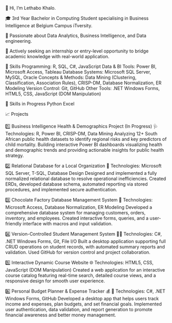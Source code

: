 👋 Hi, I’m Lethabo Khalo.

🎓 3rd Year Bachelor in Computing Student specialising in Business Intelligence at Belgium Campus iTversity.

🌱 Passionate about Data Analytics, Business Intelligence, and Data engineering.

💼 Actively seeking an internship or entry-level opportunity to bridge academic knowledge with real-world application.

  🚀 Skills
Programming: R, SQL, C#, JavaScript
Data & BI Tools: Power BI, Microsoft Access, Tableau
Database Systems: Microsoft SQL Server, MySQL, Oracle
Concepts & Methods: Data Mining (Clustering, Classification, Association Rules), CRISP-DM, Database Normalization, ER Modeling
Version Control: Git, GitHub
Other Tools: .NET Windows Forms, HTML5, CSS, JavaScript (DOM Manipulation)

🚀 Skills in Progress
Python
Excel

  📈 Projects

1️⃣ Business Intelligence Health & Demographics Project (In Progress)
🩺 Technologies: R, Power BI, CRISP-DM, Data Mining
Analyzing 12+ South African public health datasets to identify regional risks and key predictors of child mortality. Building interactive Power BI dashboards visualizing health and demographic trends and providing actionable insights for public health strategy.

2️⃣ Relational Database for a Local Organization
💾 Technologies: Microsoft SQL Server, T-SQL, Database Design
Designed and implemented a fully normalized relational database to resolve operational inefficiencies. Created ERDs, developed database schema, automated reporting via stored procedures, and implemented secure authentication.

3️⃣ Chocolate Factory Database Management System
🍫 Technologies: Microsoft Access, Database Normalization, ER Modeling
Developed a comprehensive database system for managing customers, orders, inventory, and employees. Created interactive forms, queries, and a user-friendly interface with macros and input validation.

4️⃣ Version-Controlled Student Management System
👩‍💻 Technologies: C#, .NET Windows Forms, Git, File I/O
Built a desktop application supporting full CRUD operations on student records, with automated summary reports and validation. Used GitHub for version control and project collaboration.

5️⃣ Interactive Dynamic Course Website
🌐 Technologies: HTML5, CSS, JavaScript (DOM Manipulation)
Created a web application for an interactive course catalog featuring real-time search, detailed course views, and a responsive design for smooth user experience.

6️⃣ Personal Budget Planner & Expense Tracker 💰
🧠 Technologies: C#, .NET Windows Forms, GitHub
Developed a desktop app that helps users track income and expenses, plan budgets, and set financial goals. Implemented user authentication, data validation, and report generation to promote financial awareness and better money management.
